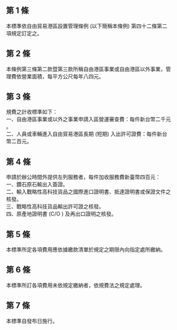 第 1 條
-------
本標準依自由貿易港區設置管理條例 (以下簡稱本條例) 第四十二條第二  
項規定訂定之。

第 2 條
-------
本條例第三條第二款暨第三款所稱自由港區事業或自由港區以外事業，管  
理費依營業面積，每平方公尺每年八四元。

第 3 條
-------
規費之計收標準如下：  
一、自由港區事業或以外之事業申請入區營運審查費：每件新台幣二千元  
    。  
二、人員或車輛進入自由貿易港區長期 (短期) 入出許可證費：每件新台  
    幣二百元。

第 4 條
-------
申請於辦公時間外提供左列服務者，每件加收服務費新臺幣四百元：  
一、鑽石原石輸出入簽證。  
二、輸入戰略性高科技貨品之國際進口證明書、抵達證明書或保證文件之  
    核發。  
三、戰略性高科技貨品輸出許可證之核發。  
四、原產地證明書 (C/O ) 及再出口證明之核發。

第 5 條
-------
本標準所定各項費用應依據繳款清單於規定之期限內向指定處所繳納。

第 6 條
-------
本標準所訂各項費用未依規定繳納者，依規費法之規定處理。

第 7 條
-------
本標準自發布日施行。

